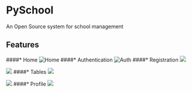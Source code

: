 # PySchool
An Open Source system for school management

## Features
####* Home
![Home](https://i.imgur.com/YJZ3Y13.png)
####*  Authentication
![Auth](https://imgur.com/Kmk0FnU.png)
####* Registration
![](https://imgur.com/zQ2Qs0E.png)

![](https://imgur.com/fenkZNM.png)
####* Tables
![](https://imgur.com/0aHln1v.png)

![](https://imgur.com/DcAVcxA.png)
####* Profile
![](https://imgur.com/dZyXmVx.png)
